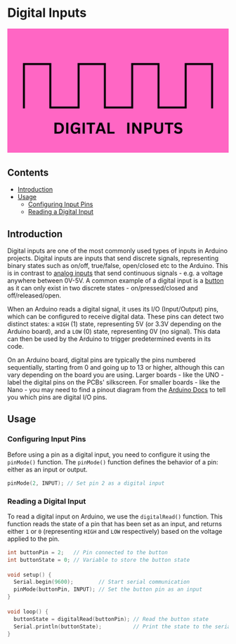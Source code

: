 # Digital Inputs

<img src="images/Digital.png" width="800">

## Contents

- [Introduction](#introduction)
- [Usage](#usage)
    - [Configuring Input Pins](#configuring-input-pins)
    - [Reading a Digital Input](#reading-a-digital-input)

## Introduction

Digital inputs are one of the most commonly used types of inputs in Arduino projects. Digital inputs are inputs that send discrete signals, representing binary states such as on/off, true/false, open/closed etc to the Arduino. This is in contrast to [analog inputs](/examples/Input-Devices/Analog/) that send continuous signals - e.g. a voltage anywhere between 0V-5V. A common example of a digital input is a [button](/examples/Input-Devices/Digital/Buttons/) as it can only exist in two discrete states - on/pressed/closed and off/released/open.

When an Arduino reads a digital signal, it uses its I/O (Input/Output) pins, which can be configured to receive digital data. These pins can detect two distinct states: a <code>HIGH</code> (1) state, representing 5V (or 3.3V depending on the Arduino board), and a <code>LOW</code> (0) state, representing 0V (no signal). This data can then be used by the Arduino to trigger predetermined events in its code.

On an Arduino board, digital pins are typically the pins numbered sequentially, starting from 0 and going up to 13 or higher, although this can vary depending on the board you are using. Larger boards - like the UNO - label the digital pins on the PCBs' silkscreen. For smaller boards - like the Nano - you may need to find a pinout diagram from the [Arduino Docs](https://docs.arduino.cc/hardware/) to tell you which pins are digital I/O pins.

## Usage
### Configuring Input Pins

Before using a pin as a digital input, you need to configure it using the <code>pinMode()</code> function. The <code>pinMode()</code> function defines the behavior of a pin: either as an input or output.

```cpp
pinMode(2, INPUT); // Set pin 2 as a digital input
```

### Reading a Digital Input

To read a digital input on Arduino, we use the <code>digitalRead()</code> function. This function reads the state of a pin that has been set as an input, and returns either <code>1</code> or <code>0</code> (representing <code>HIGH</code> and <code>LOW</code> respectively) based on the voltage applied to the pin.

```cpp
int buttonPin = 2;   // Pin connected to the button
int buttonState = 0; // Variable to store the button state

void setup() {
  Serial.begin(9600);        // Start serial communication
  pinMode(buttonPin, INPUT); // Set the button pin as an input
}

void loop() {
  buttonState = digitalRead(buttonPin); // Read the button state
  Serial.println(buttonState);          // Print the state to the serial monitor
}
```